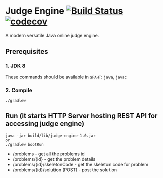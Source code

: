 # Judge Engine [![Build Status](https://travis-ci.org/spolnik/judge-engine.svg?branch=master)](https://travis-ci.org/spolnik/judge-engine) [![codecov](https://codecov.io/gh/spolnik/judge-engine/branch/master/graph/badge.svg)](https://codecov.io/gh/spolnik/judge-engine)

A modern versatile Java online judge engine.

## Prerequisites

### 1. JDK 8

These commands should be available in `$PAHT`: `java`, `javac`

### 2. Compile

    ./gradlew

## Run (it starts HTTP Server hosting REST API for accessing judge engine)

    java -jar build/lib/judge-engine-1.0.jar
    or
    ./gradlew bootRun
    
* /problems - get all the problems id
* /problems/{id} - get the problem details
* /problems/{id}/skeletonCode - get the skeleton code for problem
* /problems/{id}/solution (POST) - post the solution

